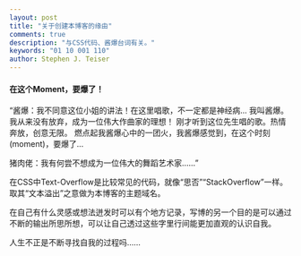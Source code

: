 ```yaml
---
layout: post
title: "关于创建本博客的缘由"
comments: true
description: "与CSS代码、酱爆台词有关。"
keywords: "01 10 001 110"
author: Stephen J. Teiser 
---
```




#### 在这个Moment，要爆了！

“酱爆：我不同意这位小姐的讲法！在这里唱歌，不一定都是神经病...
我叫酱爆。我从来没有放弃，成为一位伟大作曲家的理想！
刚才听到这位先生唱的歌。热情奔放，创意无限。
燃点起我酱爆心中的一团火，我酱爆感觉到，在这个时刻(moment)，要爆了...

 猪肉佬：我有何尝不想成为一位伟大的舞蹈艺术家……”

在CSS中Text-Overflow是比较常见的代码，就像“思否”“StackOverflow”一样。取其“文本溢出”之意做为本博客的主题域名。

在自己有什么灵感或想法迸发时可以有个地方记录，写博的另一个目的是可以通过不断的输出所思所想，可以让自己透过这些字里行间能更加直观的认识自我。

人生不正是不断寻找自我的过程吗……


